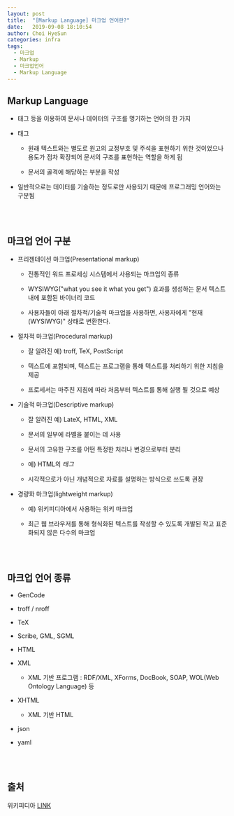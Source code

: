 ```yaml
---
layout: post
title:  "[Markup Language] 마크업 언어란?"
date:   2019-09-08 18:10:54
author: Choi HyeSun
categories: infra
tags:
  - 마크업
  - Markup
  - 마크업언어
  - Markup Language
---
```


## Markup Language

- 태그 등을 이용하여 문서나 데이터의 구조를 명기하는 언어의 한 가지

- 태그 

  - 원래 텍스트와는 별도로 원고의 교정부호 및 주석을 표현하기 위한 것이었으나 용도가 점차 확장되어 문서의 구조를 표현하는 역할을 하게 됨

  - 문서의 골격에 해당하는 부분을 작성

- 일반적으로는 데이터를 기술하는 정도로만 사용되기 때문에 프로그래밍 언어와는 구분됨

<br>
<br>

## 마크업 언어 구분

- 프리젠테이션 마크업(Presentational markup)

  - 전통적인 워드 프로세싱 시스템에서 사용되는 마크업의 종류

  - WYSIWYG("what you see it what you get") 효과를 생성하는 문서 텍스트 내에 포함된 바이너리 코드

  - 사용자들이 아래 절차적/기술적 마크업을 사용하면, 사용자에게 "현재(WYSIWYG)" 상태로 변환한다.

- 절차적 마크업(Procedural markup)

  - 잘 알려진 예) troff, TeX, PostScript

  - 텍스트에 포함되며, 텍스트는 프로그램을 통해 텍스트를 처리하기 위한 지침을 제공

  - 프로세서는 마주친 지침에 따라 처음부터 텍스트를 통해 실행 될 것으로 예상

- 기술적 마크업(Descriptive markup)

  - 잘 알려진 예) LateX, HTML, XML

  - 문서의 일부에 라벨을 붙이는 데 사용

  - 문서의 고유한 구조를 어떤 특정한 처리나 변경으로부터 분리
  
  - 예) HTML의 <cite> 태그

  - 시각적으로가 아닌 개념적으로 자료를 설명하는 방식으로 쓰도록 권장

- 경량화 마크업(lightweight markup)

  - 예) 위키피디아에서 사용하는 위키 마크업

  - 최근 웹 브라우저를 통해 형식화된 텍스트를 작성할 수 있도록 개발된 작고 표준화되지 않은 다수의 마크업
  
<br>
<br>

## 마크업 언어 종류

- GenCode

- troff / nroff

- TeX

- Scribe, GML, SGML

- HTML

- XML

  - XML 기반 프로그램 : RDF/XML, XForms, DocBook, SOAP, WOL(Web Ontology Language) 등
  
- XHTML

  - XML 기반 HTML

- json

- yaml

<br>
<br>

## 출처

위키피디아 [LINK](https://en.wikipedia.org/wiki/Markup_language)

